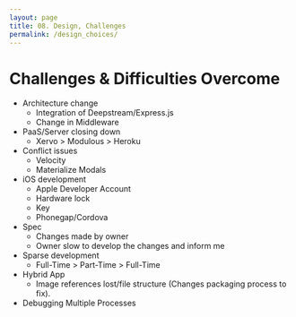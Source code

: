 ```yaml
---
layout: page
title: 08. Design, Challenges
permalink: /design_choices/
---
```

# Challenges & Difficulties Overcome
* Architecture change
    * Integration of Deepstream/Express.js
    * Change in Middleware
* PaaS/Server closing down
    * Xervo > Modulous > Heroku
* Conflict issues
    * Velocity
    * Materialize Modals
* iOS development
    * Apple Developer Account
    * Hardware lock
    * Key
    * Phonegap/Cordova
* Spec
    * Changes made by owner
    * Owner slow to develop the changes and inform me
* Sparse development
    * Full-Time > Part-Time > Full-Time
* Hybrid App
    * Image references lost/file structure (Changes packaging process to fix).
* Debugging Multiple Processes